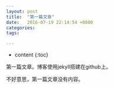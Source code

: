 ```yaml
---
layout: post
title:  "第一篇文章"
date:   2016-07-19 22:14:54 +0800
categories: 
tags: 

---
```


* content
{:toc}

第一篇文章。博客使用jekyll搭建在github上。




不好意思，第一篇文章没有内容。
